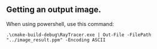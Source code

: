 ## Getting an output image.
When using powershell, use this command:

`.\cmake-build-debug\RayTracer.exe | Out-File -FilePath "../image_result.ppm" -Encoding ASCII`
